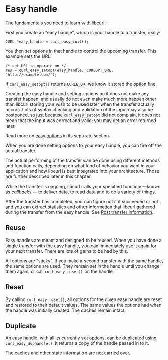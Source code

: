 # Easy handle

The fundamentals you need to learn with libcurl:

First you create an "easy handle", which is your handle to a transfer, really:

    CURL *easy_handle = curl_easy_init();

You then set options in that handle to control the upcoming transfer.
This example sets the URL:

    /* set URL to operate on */
    res = curl_easy_setopt(easy_handle, CURLOPT_URL, "http://example.com/");

If `curl_easy_setopt()` returns `CURLE_OK`, we know it stored the option fine.

Creating the easy handle and setting options on it does not make any transfer
happen, and usually do not even make much more happen other than libcurl
storing your wish to be used later when the transfer actually occurs. Lots of
syntax checking and validation of the input may also be postponed, so just
because `curl_easy_setopt` did not complain, it does not mean that the input
was correct and valid; you may get an error returned later.

Read more on [easy options](options.md) in its separate section.

When you are done setting options to your easy handle, you can fire off the
actual transfer.

The actual performing of the transfer can be done using different methods and
function calls, depending on what kind of behavior you want in your
application and how libcurl is best integrated into your architecture. Those
are further described later in this chapter.

While the transfer is ongoing, libcurl calls your specified functions—known as
*[callbacks](callbacks.md)* — to deliver data, to read data and to do a
variety of things.

After the transfer has completed, you can figure out if it succeeded or not
and you can extract statistics and other information that libcurl gathered
during the transfer from the easy handle. See [Post transfer information](getinfo.md).

## Reuse

Easy handles are meant and designed to be reused. When you have done a single
transfer with the easy handle, you can immediately use it again for your next
transfer. There are lots of gains to be had by this.

All options are "sticky". If you make a second transfer with the same handle,
the same options are used. They remain set in the handle until you change them
again, or call `curl_easy_reset()` on the handle.

## Reset

By calling `curl_easy_reset()`, all options for the given easy handle are
reset and restored to their default values. The same values the options had
when the handle was initially created. The caches remain intact.

## Duplicate

An easy handle, with all its currently set options, can be duplicated using
`curl_easy_duphandle()`. It returns a copy of the handle passed in to it.

The caches and other state information are not carried over.
